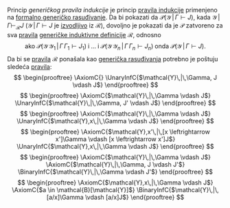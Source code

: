 
Princip *generičkog pravila indukcije* je princip [pravila indukcije](Pravilo%20indukcije.md) primenjeno na [formalno generičko rasuđivanje](Generička%20induktivna%20definicija.md). Da bi pokazati da $\mathcal{P}(\mathcal{Y}\,|\,\Gamma \vdash J)$, kada $\mathcal{Y}\,|\,\Gamma \vdash_{\mathcal{R}} J$ ($\mathcal{Y}\,|\,\Gamma \vdash J$ je [izvodljivo]() iz $\mathcal{R}$), dovoljno je pokazati da je $\mathcal{P}$ zatvoreno za sva [pravila](Pravila%20zaključivanja) [generičke induktivne definicije](Generička%20induktivna%20definicija.md) $\mathcal{R}$, odnosno
$$
\text{ako}\;\mathcal{P}(\mathcal{Y\,Y}_1\,|\,\Gamma\,\Gamma_1 \vdash J_1)\;\text{i}\;\ldots\;\text{i}\;\mathcal{P}(\mathcal{Y\,Y}_n\,|\,\Gamma\,\Gamma_n \vdash J_n)\;\text{onda}\;\mathcal{P}(\mathcal{Y}\,|\,\Gamma \vdash J).
$$
Da bi se [pravila](Pravila%20zaključivanja) $\mathcal{R}$ ponašala kao [generička rasuđivanja](Opšta%20rasuđivanja.md) potrebno je poštuju sledeća [pravila](Pravila%20zaključivanja.md):
$$
\begin{prooftree}
\AxiomC{}
\UnaryInfC{$\mathcal{Y}\,|\,\Gamma, J \vdash J$}
\end{prooftree}
$$
$$
\begin{prooftree}
\AxiomC{$\mathcal{Y}\,|\,\Gamma \vdash J$}
\UnaryInfC{$\mathcal{Y}\,|\,\Gamma, J' \vdash J$}
\end{prooftree}
$$
$$
\begin{prooftree}
\AxiomC{$\mathcal{Y}\,|\,\Gamma \vdash J$}
\UnaryInfC{$\mathcal{Y},x\,|\,\Gamma \vdash J$}
\end{prooftree}
$$
$$
\begin{prooftree}
\AxiomC{$\mathcal{Y},x'\,|\,[x \leftrightarrow x']\Gamma \vdash [x \leftrightarrow x']J$}
\UnaryInfC{$\mathcal{Y},x\,|\,\Gamma \vdash J$}
\end{prooftree}
$$
$$
\begin{prooftree}
\AxiomC{$\mathcal{Y}\,|\,\Gamma \vdash J$}
\AxiomC{$\mathcal{Y}\,|\,\Gamma, J \vdash J'$}
\BinaryInfC{$\mathcal{Y}\,|\,\Gamma \vdash J'$}
\end{prooftree}
$$
$$
\begin{prooftree}
\AxiomC{$\mathcal{Y},x\,|\,\Gamma \vdash J$}
\AxiomC{$a \in \mathcal{B}[\mathcal{Y}]$}
\BinaryInfC{$\mathcal{Y}\,|\,[a/x]\Gamma \vdash [a/x]J$}
\end{prooftree}
$$

